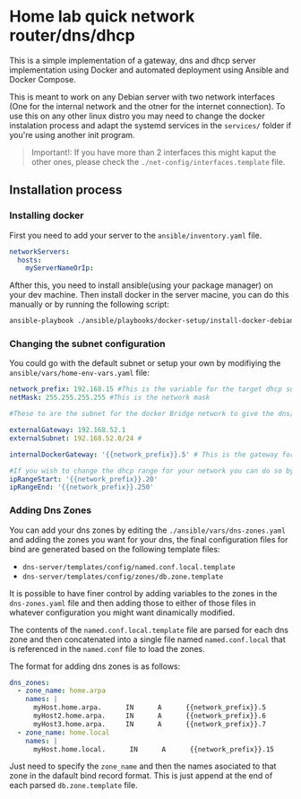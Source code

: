 # Home lab quick network router/dns/dhcp

This is a simple implementation of a gateway, dns and dhcp server implementation using Docker and automated deployment using Ansible and Docker Compose.

This is meant to work on any Debian server with two network interfaces (One for the internal network and the otner for the internet connection). To use this on any other linux distro you may need to change the docker instalation process and adapt the systemd services in the ```services/```  folder if you're using another init program.

> Important!:  If you have more than 2 interfaces this might kaput the other ones, please check the ```./net-config/interfaces.template``` file.

## Installation process
### Installing docker
First you need to add your server to the `ansible/inventory.yaml` file.

```yaml
networkServers:
  hosts:
    myServerNameOrIp:
```

Afther this, you need to install ansible(using your package manager) on your dev machine. Then install docker in the server macine, you can do this manually or by running the following script:

```sh
ansible-playbook ./ansible/playbooks/docker-setup/install-docker-debian.yaml -i ./ansible/inventory.yaml
```

### Changing the subnet configuration
You could go with the default subnet or setup your own by modifiying the  ```ansible/vars/home-env-vars.yaml``` file:

```yaml
network_prefix: 192.168.15 #This is the variable for the target dhcp subnet
netMask: 255.255.255.255 #This is the network mask

#These to are the subnet for the docker Bridge network to give the dns/gateway containers access to the internet, you can change this to anything you want if this conflicts with your external network:

externalGateway: 192.168.52.1
externalSubnet: 192.168.52.0/24 # 

internalDockerGateway: '{{network_prefix}}.5' # This is the gateway for the docker macvtap network attached to the internal network interface.

#If you wish to change the dhcp range for your network you can do so by modifying the following variables:
ipRangeStart: '{{network_prefix}}.20'
ipRangeEnd: '{{network_prefix}}.250'

```
### Adding Dns Zones
You can add your dns zones by editing the ```./ansible/vars/dns-zones.yaml``` and adding the zones you want for your dns, the final configuration files for bind are generated based on the following template files:

* ```dns-server/templates/config/named.conf.local.template```
* ```dns-server/templates/config/zones/db.zone.template```

It is possible to have finer control by adding variables to the zones in the ```dns-zones.yaml``` file and then adding those to either of those files in whatever configuration you might want dinamically modified.

The contents of the ```named.conf.local.template``` file are parsed for each dns zone and then concatenated into a single file named ```named.conf.local``` that is referenced in the ```named.conf``` file to load the zones.

The format for adding dns zones is as follows:

```yaml
dns_zones:
  - zone_name: home.arpa
    names: |
      myHost.home.arpa.      IN      A      {{network_prefix}}.5
      myHost2.home.arpa.     IN      A      {{network_prefix}}.6
      myHost3.home.arpa.     IN      A      {{network_prefix}}.7
  - zone_name: home.local
    names: |
      myHost.home.local.      IN      A      {{network_prefix}}.15
```
Just need to specify the ```zone_name``` and then the names asociated to that zone in the dafault bind record format. This is just append at the end of each parsed ```db.zone.template``` file. 